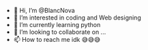 - 👋 Hi, I’m @BlancNova
- 👀 I’m interested in coding and Web designing 
- 🌱 I’m currently learning python 
- 💞️ I’m looking to collaborate on ...
- 📫 How to reach me idk 😅😅😅

<!---
BlancNova/BlancNova is a ✨ special ✨ repository because its `README.md` (this file) appears on your GitHub profile.
You can click the Preview link to take a look at your changes.
--->
